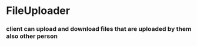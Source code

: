 # FileUploader
### client can upload and download files that are uploaded by them also other person
